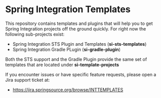 Spring Integration Templates
============================

This repository contains templates and plugins that will help you to get Spring Integration projects off the ground quickly. For right now the following sub-projects exist:

* Spring Integration STS Plugin and Templates (**si-sts-templates**)
* Spring Integration Gradle PLugin (**si-gradle-plugin**)

Both the STS support and the Gradle Plugin provide the same set of templates that are located under **si-template-projects**

If you encounter issues or have specific feature requests, please open a Jira support ticket at: 

* https://jira.springsource.org/browse/INTTEMPLATES